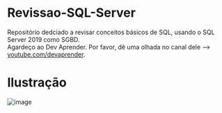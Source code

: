 # Revissao-SQL-Server
Repositório dedciado a revisar conceitos básicos de SQL, usando o SQL Server 2019 como SGBD. 
<br>Agardeço ao Dev Aprender. Por favor, dê uma olhada no canal dele --> [youtube.com/devaprender](youtube.comhttps://www.youtube.com/channel/UCm63tB8wsKOVvxoU4iMpS2A).</br>

# Ilustração
![image](https://user-images.githubusercontent.com/73988556/146264389-68b3f25d-c74e-4137-81e1-dc8e0c81c8b1.png)
